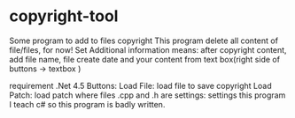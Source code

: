 # copyright-tool
Some program to add to files copyright
This program delete all content of file/files, for now!
Set Additional information means:
after copyright content, add file name, file create date
and your content from text box(right side of buttons -> textbox )


requirement .Net 4.5
Buttons:
Load File: load file to save copyright
Load Patch: load patch where files .cpp and .h are
settings: settings this program
I teach c# so this program is badly written.